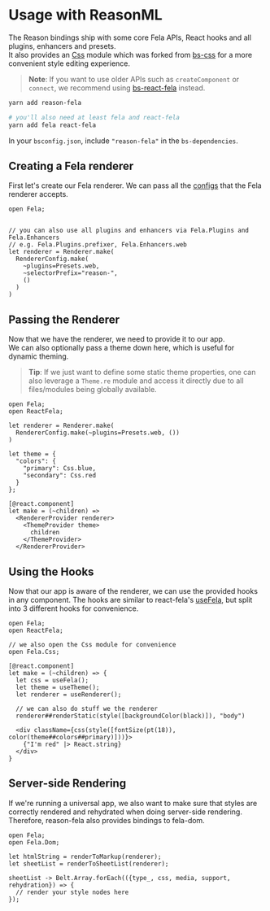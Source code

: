 
# Usage with ReasonML

The Reason bindings ship with some core Fela APIs, React hooks and all plugins, enhancers and presets.<br>
It also provides an [Css](https://github.com/astrada/bs-css-core) module which was forked from [bs-css](https://github.com/SentiaAnalytics/bs-css) for a more convenient style editing experience.

> **Note**: If you want to use older APIs such as `createComponent` or `connect`, we recommend using [bs-react-fela](https://github.com/astrada/bs-react-fela) instead.

```sh
yarn add reason-fela

# you'll also need at least fela and react-fela
yarn add fela react-fela
```
In your `bsconfig.json`, include `"reason-fela"` in the `bs-dependencies`.

## Creating a Fela renderer

First let's create our Fela renderer. We can pass all the [configs](http://fela.js.org/docs/advanced/RendererConfiguration.html) that the Fela renderer accepts.
```reason
open Fela;


// you can also use all plugins and enhancers via Fela.Plugins and Fela.Enhancers
// e.g. Fela.Plugins.prefixer, Fela.Enhancers.web
let renderer = Renderer.make(
  RendererConfig.make(
    ~plugins=Presets.web,
    ~selectorPrefix="reason-",
    ()
  )
)
```

## Passing the Renderer

Now that we have the renderer, we need to provide it to our app.<br>
We can also optionally pass a theme down here, which is useful for dynamic theming.<br>

> **Tip**: If we just want to define some static theme properties, one can also leverage a `Theme.re` module and access it directly due to all files/modules being globally available.

```reason
open Fela;
open ReactFela;

let renderer = Renderer.make(
  RendererConfig.make(~plugins=Presets.web, ())
)

let theme = {
  "colors": {
    "primary": Css.blue,
    "secondary": Css.red
  }
};

[@react.component]
let make = (~children) => 
  <RendererProvider renderer>
    <ThemeProvider theme>
      children
    </ThemeProvider>
  </RendererProvider>
```

## Using the Hooks

Now that our app is aware of the renderer, we can use the provided hooks in any component. The hooks are similar to react-fela's [useFela](http://fela.js.org/docs/api/bindings/useFela.html), but split into 3 different hooks for convenience.

```reason
open Fela;
open ReactFela;

// we also open the Css module for convenience
open Fela.Css;

[@react.component]
let make = (~children) => {
  let css = useFela();
  let theme = useTheme();
  let renderer = useRenderer();

  // we can also do stuff we the renderer
  renderer##renderStatic(style([backgroundColor(black)]), "body")

  <div className={css(style([fontSize(pt(18)), color(theme##colors##primary)]))}>
    {"I'm red" |> React.string}
  </div>
}
```

## Server-side Rendering

If we're running a universal app, we also want to make sure that styles are correctly rendered and rehydrated when doing server-side rendering.<br>
Therefore, reason-fela also provides bindings to fela-dom.

```reason
open Fela;
open Fela.Dom;

let htmlString = renderToMarkup(renderer);
let sheetList = renderToSheetList(renderer);

sheetList -> Belt.Array.forEach(({type_, css, media, support, rehydration}) => {
  // render your style nodes here
});
```